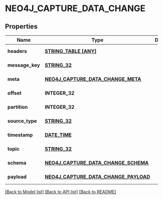 # NEO4J_CAPTURE_DATA_CHANGE

## Properties
Name | Type | Description | Notes
------------ | ------------- | ------------- | -------------
**headers** | [**STRING_TABLE [ANY]**](ANY.md) |  | [default to null]
**message_key** | [**STRING_32**](STRING_32.md) |  | [default to null]
**meta** | [**NEO4J_CAPTURE_DATA_CHANGE_META**](Neo4jCaptureDataChange_meta.md) |  | [default to null]
**offset** | **INTEGER_32** |  | [default to null]
**partition** | **INTEGER_32** |  | [default to null]
**source_type** | [**STRING_32**](STRING_32.md) |  | [default to null]
**timestamp** | [**DATE_TIME**](DATE_TIME.md) |  | [default to null]
**topic** | [**STRING_32**](STRING_32.md) |  | [default to null]
**schema** | [**NEO4J_CAPTURE_DATA_CHANGE_SCHEMA**](Neo4jCaptureDataChange_schema.md) |  | [default to null]
**payload** | [**NEO4J_CAPTURE_DATA_CHANGE_PAYLOAD**](Neo4jCaptureDataChange_payload.md) |  | [default to null]

[[Back to Model list]](../README.md#documentation-for-models) [[Back to API list]](../README.md#documentation-for-api-endpoints) [[Back to README]](../README.md)


